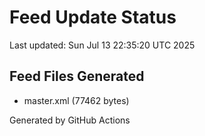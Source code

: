 # Feed Update Status
Last updated: Sun Jul 13 22:35:20 UTC 2025

## Feed Files Generated
- master.xml (77462 bytes)

Generated by GitHub Actions
